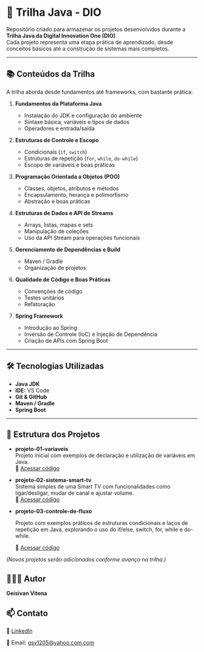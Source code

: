 # 🚀 Trilha Java - DIO

Repositório criado para armazenar os projetos desenvolvidos durante a **Trilha Java da Digital Innovation One (DIO)**.  
Cada projeto representa uma etapa prática de aprendizado, desde conceitos básicos até a construção de sistemas mais completos.

---

## 📚 Conteúdos da Trilha

A trilha aborda desde fundamentos até frameworks, com bastante prática:

1. **Fundamentos da Plataforma Java**  
   - Instalação do JDK e configuração do ambiente  
   - Sintaxe básica, variáveis e tipos de dados  
   - Operadores e entrada/saída  

2. **Estruturas de Controle e Escopo**  
   - Condicionais (`if`, `switch`)  
   - Estruturas de repetição (`for`, `while`, `do-while`)  
   - Escopo de variáveis e boas práticas  

3. **Programação Orientada a Objetos (POO)**  
   - Classes, objetos, atributos e métodos  
   - Encapsulamento, herança e polimorfismo  
   - Abstração e boas práticas  

4. **Estruturas de Dados e API de Streams**  
   - Arrays, listas, mapas e sets  
   - Manipulação de coleções  
   - Uso da API Stream para operações funcionais  

5. **Gerenciamento de Dependências e Build**  
   - Maven / Gradle  
   - Organização de projetos  

6. **Qualidade de Código e Boas Práticas**  
   - Convenções de código  
   - Testes unitários  
   - Refatoração  

7. **Spring Framework**  
   - Introdução ao Spring  
   - Inversão de Controle (IoC) e Injeção de Dependência  
   - Criação de APIs com Spring Boot  

---

## 🛠️ Tecnologias Utilizadas

- **Java JDK**  
- **IDE:** VS Code
- **Git & GitHub**
- **Maven / Gradle**  
- **Spring Boot**  

---

## 📂 Estrutura dos Projetos

- **projeto-01-variaveis**  
  Projeto inicial com exemplos de declaração e utilização de variáveis em Java.  
  🔗 [Acessar código](https://github.com/geisivanvitena/dio-trilha-java-basico/tree/main/tipos-variaveis/src)

- **projeto-02-sistema-smart-tv**  
  Sistema simples de uma Smart TV com funcionalidades como ligar/desligar, mudar de canal e ajustar volume.  
  🔗 [Acessar código](https://github.com/geisivanvitena/dio-trilha-java-basico/tree/main/Sistema-Smart-Tv)

- **projeto-03-controle-de-fluxo**

   Projeto com exemplos práticos de estruturas condicionais e laços de repetição em Java, explorando o uso do if/else, switch, for, while e do-while.

   🔗 [Acessar código]()

*(Novos projetos serão adicionados conforme avanço na trilha.)*



## 👨🏻‍💻 Autor

**Geisivan Vitena**  

## 📫 Contato

🔗 [LinkedIn](https://www.linkedin.com/in/geisivan-vitena-a46168246/)  

📧 Email: gsv1205@yahoo.com.com

